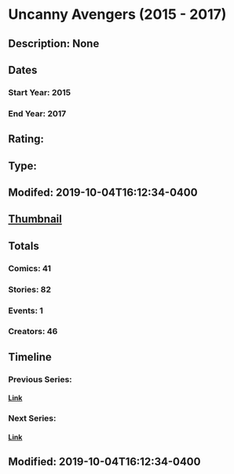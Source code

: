 # Uncanny Avengers (2015 - 2017)
## Description: None
## Dates
### Start Year: 2015
### End Year: 2017
## Rating: 
## Type: 
## Modifed: 2019-10-04T16:12:34-0400
## [Thumbnail](http://i.annihil.us/u/prod/marvel/i/mg/8/03/572bb57926332.jpg)
## Totals
### Comics: 41
### Stories: 82
### Events: 1
### Creators: 46
## Timeline
### Previous Series: 
#### [Link]()
### Next Series: 
#### [Link]()
## Modified: 2019-10-04T16:12:34-0400